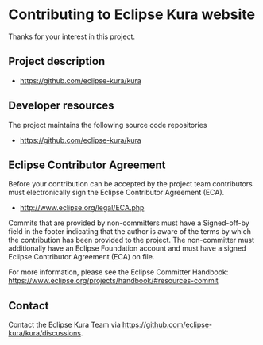 # Contributing to Eclipse Kura website

Thanks for your interest in this project.

## Project description

* https://github.com/eclipse-kura/kura

## Developer resources

The project maintains the following source code repositories

* https://github.com/eclipse-kura/kura

## Eclipse Contributor Agreement

Before your contribution can be accepted by the project team contributors must
electronically sign the Eclipse Contributor Agreement (ECA).

* http://www.eclipse.org/legal/ECA.php

Commits that are provided by non-committers must have a Signed-off-by field in
the footer indicating that the author is aware of the terms by which the
contribution has been provided to the project. The non-committer must
additionally have an Eclipse Foundation account and must have a signed Eclipse
Contributor Agreement (ECA) on file.

For more information, please see the Eclipse Committer Handbook:
https://www.eclipse.org/projects/handbook/#resources-commit

## Contact

Contact the Eclipse Kura Team via https://github.com/eclipse-kura/kura/discussions.
